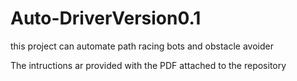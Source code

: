# Auto-DriverVersion0.1
this project can automate path racing bots and obstacle avoider


The intructions ar provided with the PDF attached to the repository
